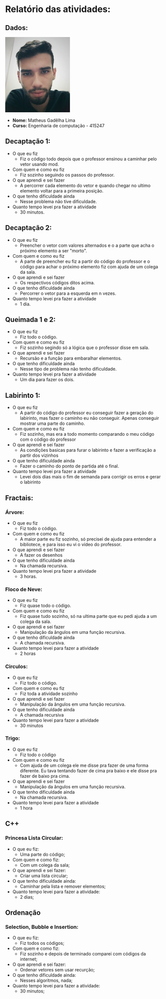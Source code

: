 # Relatório das atividades:

## Dados:
![](perfil.jpg)
- **Nome:** Matheus Gadêlha Lima
- **Curso:** Engenharia de computação - 415247

## Decaptação 1:
- O que eu fiz
    - Fiz o código todo depois que o professor ensinou a caminhar pelo vetor usando mod.
- Com quem e como eu fiz
    - Fiz sozinho seguindo os passos do professor.
- O que aprendi e sei fazer
    - A percorrer cada elemento do vetor e quando chegar no ultimo elemento voltar para a primeira posição.
- O que tenho dificuldade ainda
    - Nesse problema não tive dificuldade.
- Quanto tempo levei pra fazer a atividade
    - 30 minutos.
    

## Decaptação 2:
- O que eu fiz
    - Preencher o vetor com valores alternados e o a parte que acha o próximo elemento a ser "morto".
- Com quem e como eu fiz
    - A parte de preencher eu fiz a partir do código do professor e o código para achar o próximo elemento fiz com ajuda de um colega da sala.
- O que aprendi e sei fazer
    - Os respectivos códigos ditos acima.
- O que tenho dificuldade ainda
    - Percorrer o vetor para a esquerda em n vezes.  
- Quanto tempo levei pra fazer a atividade
    - 1 dia.

## Queimada 1 e 2:
- O que eu fiz
    - Fiz todo o código.
- Com quem e como eu fiz
    - Fiz sozinho segindo só a lógica que o professor disse em sala.
- O que aprendi e sei fazer
    - Recursão e a função para embaralhar elementos.
- O que tenho dificuldade ainda
    - Nesse tipo de problema não tenho dificuldade.
- Quanto tempo levei pra fazer a atividade
    - Um dia para fazer os dois.

## Labirinto 1:
- O que eu fiz
    - A partir do  código do professor eu conseguir fazer a geração do labirinto, mas fazer o caminho eu não conseguir. Apenas conseguir mostrar uma parte do caminho.
- Com quem e como eu fiz
    - Fiz sozinho, mas era a todo momento comparando o meu código com o código do professor 
- O que aprendi e sei fazer
    - As condições basicas para furar o labirinto e fazer a verificação a partir dos vizinhos
- O que tenho dificuldade ainda
    - Fazer o caminho do ponto de partida até o final.
- Quanto tempo levei pra fazer a atividade
    - Levei dois dias mais o fim de semanda para corrigir os erros e gerar o labirinto

## Fractais: 
### Árvore:
- O que eu fiz
    - Fiz todo o código.
- Com quem e como eu fiz
    - A maior parte eu fiz sozinho, só precisei de ajuda para entender a bibliotece, e para isso eu vi o vídeo do professor.
- O que aprendi e sei fazer
    - A fazer os desenhos
- O que tenho dificuldade ainda
    - Na chamada recursiva.
- Quanto tempo levei pra fazer a atividade
    - 3 horas.

### Floco de Neve:
- O que eu fiz
    - Fiz quase todo o código.
- Com quem e como eu fiz
    - Fiz quase tudo sozinho, só na ultima parte que eu pedi ajuda a um colega da sala.
- O que aprendi e sei fazer
    - Manipulação da ângulos em uma função recursiva.
- O que tenho dificuldade ainda
    - A chamada recursiva.
- Quanto tempo levei para fazer a atividade
    - 2 horas

### Circulos:
- O que eu fiz
    - Fiz todo o código.
- Com quem e como eu fiz
    - Fiz toda a atividade sozinho
- O que aprendi e sei fazer
    - Manipulação da ângulos em uma função recursiva.
- O que tenho dificuldade ainda
    - A chamada recursiva
- Quanto tempo levei para fazer a atividade
    - 30 minutos

### Trigo:
- O que eu fiz
    - Fiz todo o código
- Com quem e como eu fiz
    - Com ajuda de um colega ele me disse pra fazer de uma forma diferente. Eu tava tentando fazer de cima pra baixo e ele disse pra fazer de baixo pra cima.
- O que aprendi e sei fazer
    - Manipulação da ângulos em uma função recursiva.
- O que tenho dificuldade ainda
    - Na chamada recursiva.
- Quanto tempo levei para fazer a atividade
    - 1 hora


## C++
### Princesa Lista Circular:
- O que eu fiz:
    - Uma parte do código;
- Com quem e como fiz:
    - Com um colega da sala;
- O que aprendi e sei fazer:
    - Criar uma lista circular;
- O que tenho dificuldade ainda:
    - Caminhar pela lista e remover elementos;
- Quanto tempo levei para fazer a atividade:
    - 2 dias;

## Ordenação
### Selection, Bubble e Insertion:
- O que eu fiz:
    - Fiz todos os códigos;
- Com quem e como fiz:
    - Fiz sozinho e depois de terminado comparei com códigos da internet;
- O que aprendi e sei fazer:
    - Ordenar vetores sem usar recurção;
- O que tenho dificuldade ainda:
    - Nesses algoritmos, nada;
- Quanto tempo levei para fazer a atividade:
    - 30 minutos;
